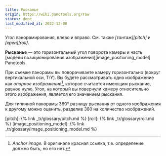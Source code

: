 ```yaml
---
title: Рысканье
origin: https://wiki.panotools.org/Yaw
status: done
last_modified_at: 2022-12-08
---
```

Угол панорамирования, влево и вправо. См. так­же *[тангаж][pitch]* и *[крен][roll]*.

**Рысканье** — это горизонтальный угол поворота камеры и часть [модели позиционирования изображения][image_positioning_model] Panotools.

При съемке панорамы вы поворачиваете камеру горизонтально (вокруг вертикальной оси, TrY). Вы будете рассматривать одно изображение как
*опорное изображение*[^anc], которое считается имеющим рыскание, равное нулю. Угол, на который вы повернули камеру относительно этого изображения,
является его значением рыскания.

Для типичной панорамы 360° разницу рыскания от одного изображения к другому можно оценить, разделив 360 на количество изображений.

[^anc]: *Anchor image*. В ори­ги­на­ле красная ссылка, т.е. определение должно быть, но его нет.

[pitch]: {% link _tr/glossary/pitch.md %}
[roll]: {% link _tr/glossary/roll.md %}
[image_positioning_model]: {% link _tr/glossary/image_positioning_model.md %}
